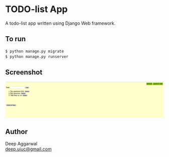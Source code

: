 TODO-list App
=============
A todo-list app written using Django Web framework.  

To run
------
```sh
$ python manage.py migrate
$ python manage.py runserver
```

Screenshot
----------
![](resources/images/appImage.png)

Author
------
Deep Aggarwal  
deep.uiuc@gmail.com  

